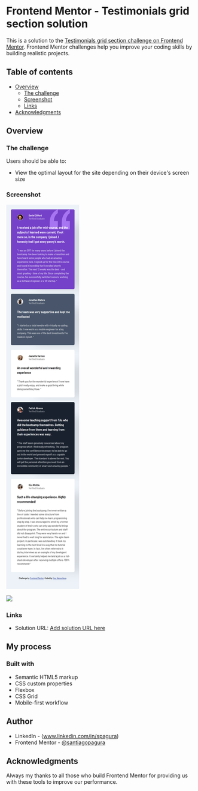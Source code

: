 # Frontend Mentor - Testimonials grid section solution

This is a solution to the [Testimonials grid section challenge on Frontend Mentor](https://www.frontendmentor.io/challenges/testimonials-grid-section-Nnw6J7Un7). Frontend Mentor challenges help you improve your coding skills by building realistic projects. 

## Table of contents

- [Overview](#overview)
  - [The challenge](#the-challenge)
  - [Screenshot](#screenshot)
  - [Links](#links)
- [Acknowledgments](#acknowledgments)


## Overview

### The challenge

Users should be able to:

- View the optimal layout for the site depending on their device's screen size

### Screenshot

![](./design/screenshots/screenshoot-375.png)


![](./design/screenshots/screenshoot-1440.png)

### Links

- Solution URL: [Add solution URL here](https://santiagopagura.github.io/testimonials-grid-section-main/)

## My process

### Built with

- Semantic HTML5 markup
- CSS custom properties
- Flexbox
- CSS Grid
- Mobile-first workflow

## Author

- LinkedIn - (www.linkedin.com/in/spagura)
- Frontend Mentor - [@santiagopagura](https://www.frontendmentor.io/profile/yourusername)

## Acknowledgments

Always my thanks to all those who build Frontend Mentor for providing us with these tools to improve our performance.


